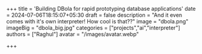 +++
title = 'Building DBola for rapid prototyping database applications'
date = 2024-07-06T18:15:07+05:30
draft = false
description = "And it even comes with it's own interpreter! How cool is that??"
image = "dbola.png"
imageBig = "dbola_big.jpg"
categories = ["projects","ai","interpreter"]
authors = ["Raghul"]
avatar = "/images/avatar.webp"

+++
